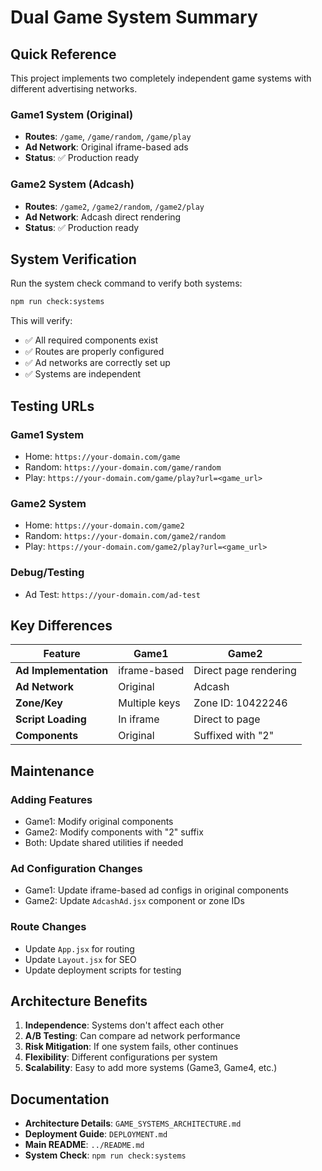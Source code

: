 # Dual Game System Summary

## Quick Reference

This project implements two completely independent game systems with different advertising networks.

### Game1 System (Original)
- **Routes**: `/game`, `/game/random`, `/game/play`
- **Ad Network**: Original iframe-based ads
- **Status**: ✅ Production ready

### Game2 System (Adcash)
- **Routes**: `/game2`, `/game2/random`, `/game2/play`  
- **Ad Network**: Adcash direct rendering
- **Status**: ✅ Production ready

## System Verification

Run the system check command to verify both systems:

```bash
npm run check:systems
```

This will verify:
- ✅ All required components exist
- ✅ Routes are properly configured
- ✅ Ad networks are correctly set up
- ✅ Systems are independent

## Testing URLs

### Game1 System
- Home: `https://your-domain.com/game`
- Random: `https://your-domain.com/game/random`
- Play: `https://your-domain.com/game/play?url=<game_url>`

### Game2 System  
- Home: `https://your-domain.com/game2`
- Random: `https://your-domain.com/game2/random`
- Play: `https://your-domain.com/game2/play?url=<game_url>`

### Debug/Testing
- Ad Test: `https://your-domain.com/ad-test`

## Key Differences

| Feature | Game1 | Game2 |
|---------|-------|-------|
| **Ad Implementation** | iframe-based | Direct page rendering |
| **Ad Network** | Original | Adcash |
| **Zone/Key** | Multiple keys | Zone ID: 10422246 |
| **Script Loading** | In iframe | Direct to page |
| **Components** | Original | Suffixed with "2" |

## Maintenance

### Adding Features
- Game1: Modify original components
- Game2: Modify components with "2" suffix
- Both: Update shared utilities if needed

### Ad Configuration Changes
- Game1: Update iframe-based ad configs in original components
- Game2: Update `AdcashAd.jsx` component or zone IDs

### Route Changes
- Update `App.jsx` for routing
- Update `Layout.jsx` for SEO
- Update deployment scripts for testing

## Architecture Benefits

1. **Independence**: Systems don't affect each other
2. **A/B Testing**: Can compare ad network performance
3. **Risk Mitigation**: If one system fails, other continues
4. **Flexibility**: Different configurations per system
5. **Scalability**: Easy to add more systems (Game3, Game4, etc.)

## Documentation

- **Architecture Details**: `GAME_SYSTEMS_ARCHITECTURE.md`
- **Deployment Guide**: `DEPLOYMENT.md`
- **Main README**: `../README.md`
- **System Check**: `npm run check:systems`